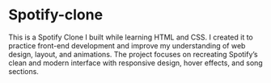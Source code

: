 # Spotify-clone
This is a Spotify Clone I built while learning HTML and  CSS.
I created it to practice front-end development and improve my understanding of web design, layout, and animations.
The project focuses on recreating Spotify’s clean and modern interface with responsive design, hover effects, and song sections.
